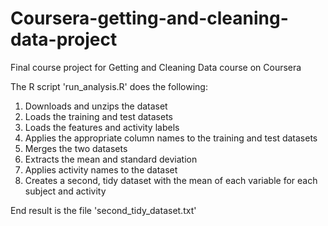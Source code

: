 # Coursera-getting-and-cleaning-data-project
Final course project for Getting and Cleaning Data course on Coursera

The R script 'run_analysis.R' does the following:

1. Downloads and unzips the dataset
2. Loads the training and test datasets
3. Loads the features and activity labels
4. Applies the appropriate column names to the training and test datasets
5. Merges the two datasets
6. Extracts the mean and standard deviation
7. Applies activity names to the dataset
8. Creates a second, tidy dataset with the mean of each variable for each subject and activity

End result is the file 'second_tidy_dataset.txt'
